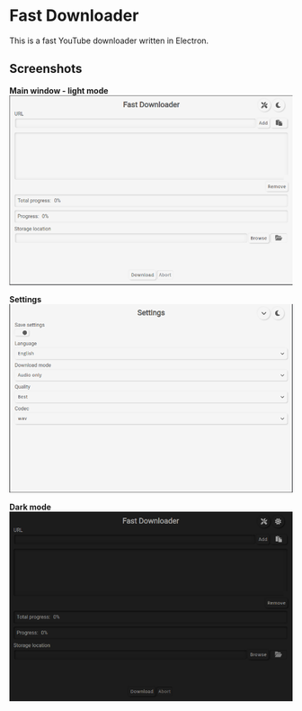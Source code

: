 # Fast Downloader
This is a fast YouTube downloader written in Electron. 

## Screenshots
**Main window - light mode**
![Main window - light theme](https://raw.githubusercontent.com/BERNARDO31P/FastDownloader/master/resources/screenshot/main_light.png)

**Settings**
![Settings window - light theme](https://raw.githubusercontent.com/BERNARDO31P/FastDownloader/master/resources/screenshot/settings_light.png)

**Dark mode**
![Main window - dark theme](https://raw.githubusercontent.com/BERNARDO31P/FastDownloader/master/resources/screenshot/main_dark.png)
